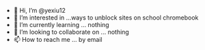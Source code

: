 - 👋 Hi, I’m @yexiu12
- 👀 I’m interested in ...ways to unblock sites on school chromebook
- 🌱 I’m currently learning ... nothing
- 💞️ I’m looking to collaborate on ... nothing
- 📫 How to reach me ... by email

<!---
yexiu12/yexiu12 is a ✨ special ✨ repository because its `README.md` (this file) appears on your GitHub profile.
You can click the Preview link to take a look at your changes.
--->
